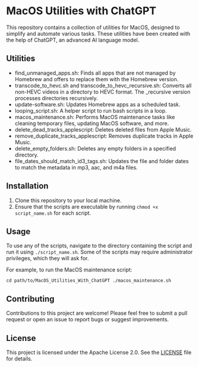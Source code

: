 MacOS Utilities with ChatGPT
============================

This repository contains a collection of utilities for MacOS, designed to simplify and automate various tasks. These utilities have been created with the help of ChatGPT, an advanced AI language model.

Utilities
---------

-   find_unmanaged_apps.sh: Finds all apps that are not managed by Homebrew and offers to replace them with the Homebrew version.
-   transcode_to_hevc.sh and transcode_to_hevc_recursive.sh: Converts all non-HEVC videos in a directory to HEVC format. The _recursive version processes directories recursively.
-   update-software.sh: Updates Homebrew apps as a scheduled task.
-   looping_script.sh: A helper script to run bash scripts in a loop.
-   macos_maintenance.sh: Performs MacOS maintenance tasks like cleaning temporary files, updating MacOS software, and more.
-   delete_dead_tracks_applescript: Deletes deleted files from Apple Music.
-   remove_duplicate_tracks_applescript: Removes duplicate tracks in Apple Music.
-   delete_empty_folders.sh: Deletes any empty folders in a specified directory.
-   file_dates_should_match_id3_tags.sh: Updates the file and folder dates to match the metadata in mp3, aac, and m4a files.

Installation
------------

1.  Clone this repository to your local machine.
2.  Ensure that the scripts are executable by running `chmod +x script_name.sh` for each script.

Usage
-----

To use any of the scripts, navigate to the directory containing the script and run it using `./script_name.sh`. Some of the scripts may require administrator privileges, which they will ask for.

For example, to run the MacOS maintenance script:

`cd path/to/MacOS_Utilities_With_ChatGPT
./macos_maintenance.sh`

Contributing
------------

Contributions to this project are welcome! Please feel free to submit a pull request or open an issue to report bugs or suggest improvements.

License
-------

This project is licensed under the Apache License 2.0. See the [LICENSE](https://www.apache.org/licenses/LICENSE-2.0) file for details.
